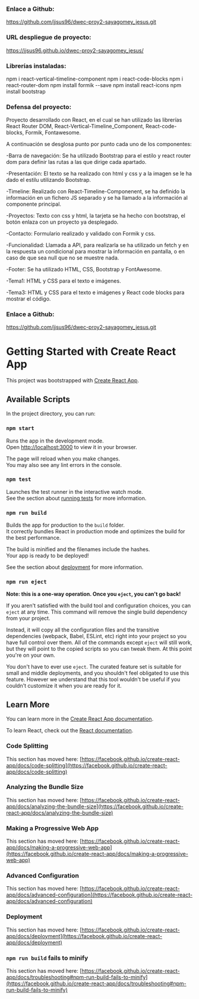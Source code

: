 ### Enlace a Github:

https://github.com/jjsus96/dwec-proy2-sayagomey_jesus.git

### URL despliegue de proyecto:

https://jjsus96.github.io/dwec-proy2-sayagomey_jesus/

### Librerías instaladas:

npm i react-vertical-timeline-component
npm i react-code-blocks
npm i react-router-dom
npm install formik --save
npm install react-icons
npm install bootstrap

### Defensa del proyecto:

Proyecto desarrollado con React, en el cual se han utilizado las librerías React Router DOM, React-Vertical-Timeline_Component, React-code-blocks, Formik, Fontawesome.

A continuación se desglosa punto por punto cada uno de los componentes:

-Barra de navegación: Se ha utilizado Bootstrap para el estilo y react router dom para definir las rutas a las que dirige cada apartado.

-Presentación: El texto se ha realizado con html y css y a la imagen se le ha dado el estilu utilizando Bootstrap.

-Timeline: Realizado con React-Timeline-Componenent, se ha definido la información en un fichero JS separado y se ha llamado a la información al componente principal.

-Proyectos: Texto con css y html, la tarjeta se ha hecho con bootstrap, el botón enlaza con un proyecto ya desplegado. 

-Contacto: Formulario realizado y validado con Formik y css.

-Funcionalidad: Llamada a API, para realizarla se ha utilizado un fetch y en la respuesta un condicional para mostrar la información en pantalla, o en caso de que sea null que no se muestre nada.

-Footer: Se ha utilizado HTML, CSS, Bootstrap y FontAwesome.

-Tema1: HTML y CSS para el texto e imágenes.

-Tema3: HTML y CSS para el texto e imágenes y React code blocks para mostrar el código.

### Enlace a Github:

https://github.com/jjsus96/dwec-proy2-sayagomey_jesus.git

# Getting Started with Create React App

This project was bootstrapped with [Create React App](https://github.com/facebook/create-react-app).

## Available Scripts

In the project directory, you can run:

### `npm start`

Runs the app in the development mode.\
Open [http://localhost:3000](http://localhost:3000) to view it in your browser.

The page will reload when you make changes.\
You may also see any lint errors in the console.

### `npm test`

Launches the test runner in the interactive watch mode.\
See the section about [running tests](https://facebook.github.io/create-react-app/docs/running-tests) for more information.

### `npm run build`

Builds the app for production to the `build` folder.\
It correctly bundles React in production mode and optimizes the build for the best performance.

The build is minified and the filenames include the hashes.\
Your app is ready to be deployed!

See the section about [deployment](https://facebook.github.io/create-react-app/docs/deployment) for more information.

### `npm run eject`

**Note: this is a one-way operation. Once you `eject`, you can't go back!**

If you aren't satisfied with the build tool and configuration choices, you can `eject` at any time. This command will remove the single build dependency from your project.

Instead, it will copy all the configuration files and the transitive dependencies (webpack, Babel, ESLint, etc) right into your project so you have full control over them. All of the commands except `eject` will still work, but they will point to the copied scripts so you can tweak them. At this point you're on your own.

You don't have to ever use `eject`. The curated feature set is suitable for small and middle deployments, and you shouldn't feel obligated to use this feature. However we understand that this tool wouldn't be useful if you couldn't customize it when you are ready for it.

## Learn More

You can learn more in the [Create React App documentation](https://facebook.github.io/create-react-app/docs/getting-started).

To learn React, check out the [React documentation](https://reactjs.org/).

### Code Splitting

This section has moved here: [https://facebook.github.io/create-react-app/docs/code-splitting](https://facebook.github.io/create-react-app/docs/code-splitting)

### Analyzing the Bundle Size

This section has moved here: [https://facebook.github.io/create-react-app/docs/analyzing-the-bundle-size](https://facebook.github.io/create-react-app/docs/analyzing-the-bundle-size)

### Making a Progressive Web App

This section has moved here: [https://facebook.github.io/create-react-app/docs/making-a-progressive-web-app](https://facebook.github.io/create-react-app/docs/making-a-progressive-web-app)

### Advanced Configuration

This section has moved here: [https://facebook.github.io/create-react-app/docs/advanced-configuration](https://facebook.github.io/create-react-app/docs/advanced-configuration)

### Deployment

This section has moved here: [https://facebook.github.io/create-react-app/docs/deployment](https://facebook.github.io/create-react-app/docs/deployment)

### `npm run build` fails to minify

This section has moved here: [https://facebook.github.io/create-react-app/docs/troubleshooting#npm-run-build-fails-to-minify](https://facebook.github.io/create-react-app/docs/troubleshooting#npm-run-build-fails-to-minify)
